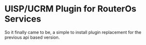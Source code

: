 # UISP/UCRM Plugin for RouterOs Services

So it finally came to be, a simple to install plugin replacement for the previous api based version.


